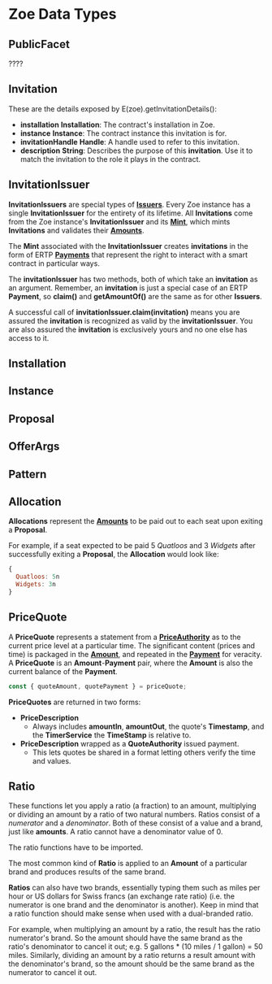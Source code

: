 # Zoe Data Types

## PublicFacet

????

## Invitation

These are the details exposed by E(zoe).getInvitationDetails():


- **installation** **Installation**: The contract's installation in Zoe.
- **instance** **Instance**: The contract instance this invitation is for.
- **invitationHandle** **Handle**: A handle used to refer to this invitation.
- **description** **String**: Describes the purpose of this **invitation**. Use it
   to match the invitation to the role it plays in the contract.


## InvitationIssuer

**InvitationIssuers** are special types of **[Issuers](/reference/ertp-api/issuer.md)**. Every Zoe
instance has a single **InvitationIssuer** for the entirety of its lifetime. All **Invitations** come from the Zoe instance's **InvitationIssuer** and its **[Mint](/reference/ertp-api/issuer.md)**, which 
mints **Invitations** and validates their **[Amounts](/reference/ertp-api/ertp-data-types.md#amount)**.

The **Mint** associated with the **InvitationIssuer**
creates **invitations** in the form of ERTP **[Payments](/reference/ertp-api/payment.md)** that represent the right to interact with
a smart contract in particular ways.

The **invitationIssuer** has two methods, both of which take an **invitation** as an argument.
Remember, an **invitation** is just a special case of an ERTP **Payment**, so **claim()** and
**getAmountOf()** are the same as for other **Issuers**.

A successful call of **invitationIssuer.claim(invitation)** means you are assured the **invitation**
is recognized as valid by the **invitationIssuer**. You are also assured the **invitation** is exclusively yours
and no one else has access to it.

## Installation

## Instance

## Proposal

## OfferArgs



## Pattern



## Allocation

**Allocations** represent the **[Amounts](/reference/ertp-api/ertp-data-types.md#amount)** to be paid out to each seat upon exiting a **Proposal**.

For example, if a seat expected to be paid 5 *Quatloos* and 3 *Widgets* after successfully exiting a **Proposal**, the **Allocation** would look like:

```js
{
  Quatloos: 5n
  Widgets: 3n
}
```

## PriceQuote


A **PriceQuote** represents a statement from a **[PriceAuthority](./price-authority.md)** as to the 
current price level at a particular time. The significant content (prices 
and time) is packaged in the **[Amount](/reference/ertp-api/ertp-data-types.md#amount)**, and repeated
in the **[Payment](/reference/ertp-api/payment.md)** for veracity. 
A **PriceQuote** is an **Amount**-**Payment** pair, where the **Amount** is also the current 
balance of the **Payment**.
 
```js
const { quoteAmount, quotePayment } = priceQuote;
```

**PriceQuotes** are returned in two forms: 
- **PriceDescription**
  - Always includes **amountIn**, **amountOut**, the quote's **Timestamp**,
    and the **TimerService** the **TimeStamp** is relative to.
- **PriceDescription** wrapped as a **QuoteAuthority** issued payment. 
  - This lets quotes be shared in a format letting others verify the time and values. 

## Ratio


These functions let you apply a ratio (a fraction) to an amount, multiplying or
dividing an amount by a ratio of two natural numbers. Ratios consist of a
*numerator* and a *denominator*. Both of these consist of a value and a brand,
just like **amounts**. A ratio cannot have a denominator value of 0.

The ratio functions have to be imported.

The most common kind of **Ratio** is applied to an **Amount** of a particular brand
and produces results of the same brand.

**Ratios** can also have two brands, essentially typing them such as miles per
hour or US dollars for Swiss francs (an exchange rate ratio) (i.e. the numerator
is one brand and the denominator is another). Keep in mind that a ratio function
should make sense when used with a dual-branded ratio.

For example, when multiplying an amount by a ratio, the result has the ratio
numerator's brand.  So the amount should have the same brand as the ratio's
denominator to cancel it out; e.g. 5 gallons * (10 miles / 1 gallon) = 50
miles. Similarly, dividing an amount by a ratio returns a result amount with the
denominator's brand, so the amount should be the same brand as the numerator to
cancel it out.